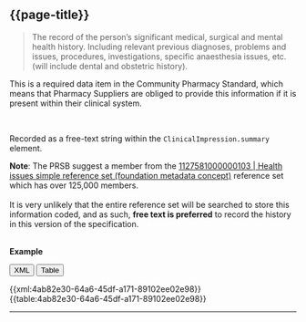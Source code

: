 ## {{page-title}} <span class="mro-circle required"></span>

> The record of the person’s significant medical, surgical and mental health history. Including relevant previous diagnoses, problems and issues, procedures, investigations, specific anaesthesia issues, etc. (will include dental and obstetric history).

This is a required data item in the Community Pharmacy Standard, which means that Pharmacy Suppliers are obliged to provide this information if it is present within their clinical system.


<br />

Recorded as a free-text string within the `ClinicalImpression.summary` element.

<div class="nhsd-a-box nhsd-a-box--bg-light-blue nhsd-!t-margin-bottom-6 nhsd-t-body">
  <b>Note</b>: The PRSB suggest a member from the <a href="https://termbrowser.nhs.uk/?perspective=full&conceptId1=1127581000000103">1127581000000103 | Health issues simple reference set (foundation metadata concept)</a> reference set which has over 125,000 members.
  <br />
  <br />
  It is very unlikely that the entire reference set will be searched to store this information coded, and as such, <b>free text is preferred</b> to record the history in this version of the specification.
</div>

<br />

**Example**

<button class="nhsd-a-button active" onclick="openTab(event, 'XML View')">XML</button>
<button class="nhsd-a-button nhsd-a-button--outline" onclick="openTab(event, 'Table View')">Table</button>

<div class="example" class="nhsd-!t-margin-bottom-6">
  <div id="XML View" class="tabcontent nhsd-!t-margin-bottom-6" style="display:block"> 
    {{xml:4ab82e30-64a6-45df-a171-89102ee02e98}}
  </div>
  <div id="Table View" class="tabcontent nhsd-!t-margin-bottom-6">
    {{table:4ab82e30-64a6-45df-a171-89102ee02e98}}
  </div>
</div>

---